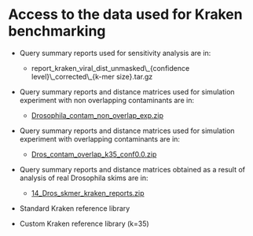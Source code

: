 # Access to the data used for Kraken benchmarking

* Query summary reports used for sensitivity analysis are in:
    - <div class="text-blue mb-2">
      report_kraken_viral_dist_unmasked\_{confidence level}\_corrected\_{k-mer size}.tar.gz
      </div>
    

* Query summary reports and distance matrices used for simulation experiment with non overlapping contaminants are in:
    - [Drosophila_contam_non_overlap_exp.zip](https://github.com/noraracht/kraken_raw_data/blob/master/Drosophila_contam_non_overlap_exp.zip)
    

* Query summary reports and distance matrices used for simulation experiment with overlapping contaminants are in:
    - [Dros_contam_overlap_k35_conf0.0.zip](https://github.com/noraracht/kraken_raw_data/blob/master/Dros_contam_overlap_k35_conf0.0.zip)
    

* Query summary reports and distance matrices obtained as a result of analysis of real Drosophila skims are in:
    - [14_Dros_skmer_kraken_reports.zip](https://github.com/noraracht/kraken_raw_data/blob/master/14_Dros_skmer_kraken_reports.zip)
     

* Standard Kraken reference library 

* Custom Kraken reference library (k=35) 
